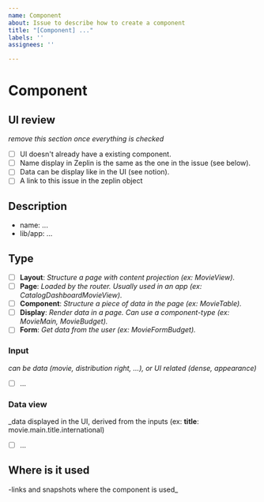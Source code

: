```yaml
---
name: Component
about: Issue to describe how to create a component
title: "[Component] ..."
labels: ''
assignees: ''

---
```


# Component

## UI review
_remove this section once everything is checked_
- [ ] UI doesn't already have a existing component.
- [ ] Name display in Zeplin is the same as the one in the issue (see below).
- [ ] Data can be display like in the UI (see notion).
- [ ] A link to this issue in the zeplin object

## Description

- name: ...
- lib/app: ...

## Type
- [ ] **Layout**: _Structure a page with content projection (ex: MovieView)._
- [ ] **Page**: _Loaded by the router. Usually used in an app (ex: CatalogDashboardMovieView)._
- [ ] **Component**: _Structure a piece of data in the page (ex: MovieTable)._
- [ ] **Display**: _Render data in a page. Can use a component-type (ex: MovieMain, MovieBudget)._
- [ ] **Form**: _Get data from the user (ex: MovieFormBudget)._

### Input
_can be data (movie, distribution right, ...), or UI related (dense, appearance)_
- [ ] ...

### Data view
_data displayed in the UI, derived from the inputs (ex: **title**: movie.main.title.international)
- [ ] ...

## Where is it used
-links and snapshots where the component is used_
